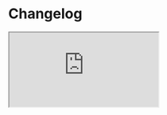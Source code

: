 # Changelog <a href="https://www.eblasoft.com.tr/espocrm-extension-page/espocrm-link-multiple-pro" target="_blank" id="ext-version" data-id="63495a03a945d438f"></a>

<iframe class="changelog" src="https://crm.eblasoft.com.tr/?entryPoint=changeLog&exId=63495a03a945d438f" allowfullscreen></iframe>